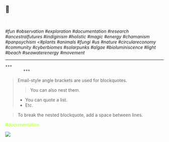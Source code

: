 ##  :eyes: 

<span style="color:greenyellow;">.</span> 

*#fun* 
*#observation #exploration #documentation #research*
*#ancestralfutures #indiginism #holistic #magic #energy #chamanism #panpsychism*
*<#plants #animals #fungi #us #nature*
*#circulareconomy #community*
*#cyberbiomes #solarpunks*
*#algae #bioluminiscence #light #beach #seawaterenergy #movement*

***
	***
			***



> Email-style angle brackets are used for blockquotes.
>> You can also nest them.
>>
> * You can quote a list.
> * Etc.

> To break the nested blockquote, add a space between lines.

<span style="color:greenyellow;">#documentation</span> 


![](../images/1f388.png)